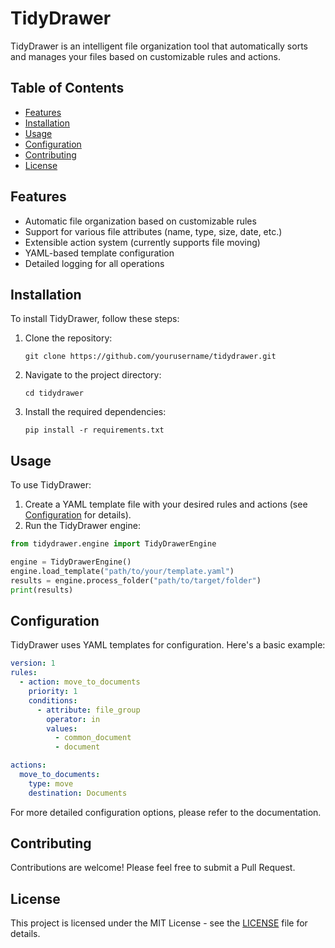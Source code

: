 # TidyDrawer

TidyDrawer is an intelligent file organization tool that automatically sorts and manages your files based on customizable rules and actions.

## Table of Contents

- [Features](#features)
- [Installation](#installation)
- [Usage](#usage)
- [Configuration](#configuration)
- [Contributing](#contributing)
- [License](#license)

## Features

- Automatic file organization based on customizable rules
- Support for various file attributes (name, type, size, date, etc.)
- Extensible action system (currently supports file moving)
- YAML-based template configuration
- Detailed logging for all operations

## Installation

To install TidyDrawer, follow these steps:

1. Clone the repository:
   ```
   git clone https://github.com/yourusername/tidydrawer.git
   ```
2. Navigate to the project directory:
   ```
   cd tidydrawer
   ```
3. Install the required dependencies:
   ```
   pip install -r requirements.txt
   ```

## Usage

To use TidyDrawer:

1. Create a YAML template file with your desired rules and actions (see [Configuration](#configuration) for details).
2. Run the TidyDrawer engine:

```python
from tidydrawer.engine import TidyDrawerEngine

engine = TidyDrawerEngine()
engine.load_template("path/to/your/template.yaml")
results = engine.process_folder("path/to/target/folder")
print(results)
```

## Configuration

TidyDrawer uses YAML templates for configuration. Here's a basic example:

```yaml
version: 1
rules:
  - action: move_to_documents
    priority: 1
    conditions:
      - attribute: file_group
        operator: in
        values:
          - common_document
          - document

actions:
  move_to_documents:
    type: move
    destination: Documents
```

For more detailed configuration options, please refer to the documentation.

## Contributing

Contributions are welcome! Please feel free to submit a Pull Request.

## License

This project is licensed under the MIT License - see the [LICENSE](LICENSE) file for details.